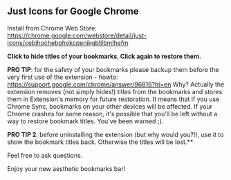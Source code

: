 Just Icons for Google Chrome
----------------------------------------

Install from Chrome Web Store: https://chrome.google.com/webstore/detail/just-icons/cebjhochebphokcpenikgbljlbmlhefm


**Click to hide titles of your bookmarks.
Click again to restore them.**



**PRO TIP**: for the safety of your bookmarks please backup them before the very first use of the extension - howto: https://support.google.com/chrome/answer/96816?hl=en
Why? Actually the extension removes (not simply hides!) titles from the bookmarks and stores them in Extension's memory for future restoration. It means that if you use Chrome Sync, bookmarks on your other devices will be affected. If your Chrome crashes for some reason, it's possible that you'll be left without a way to restore bookmark titles. You've been warned ;).

**PRO TIP 2**: before uninstalling the extension (but why would you?!), use it to show the bookmark titles back. Otherwise the titles will be lost.**

Feel free to ask questions.

Enjoy your new aesthetic bookmarks bar!

